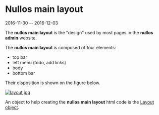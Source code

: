 Nullos main layout
=====================
2016-11-30 -- 2016-12-03





The **nullos main layout** is the "design" used by most pages in the **nullos admin** website.


The **nullos main layout** is composed of four elements:

- top bar
- left menu (todo, add links)
- body
- bottom bar


Their disposition is shown on the figure below.

[![layout.jpg](https://s19.postimg.org/cnjpxespv/layout.jpg)](https://postimg.org/image/u0u0c9o0v/)



An object to help creating the **nullos main layout** html code is the [Layout object](https://github.com/lingtalfi/nullos-admin/tree/master/doc/official/core-concepts/layout.md).